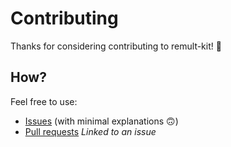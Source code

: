 # Contributing

Thanks for considering contributing to remult-kit! 🎉

## How?

Feel free to use:

- [Issues](https://github.com/jycouet/remult-kit/issues) (with minimal explanations 🙃)
- [Pull requests](https://github.com/jycouet/remult-kit/pulls) _Linked to an issue_
